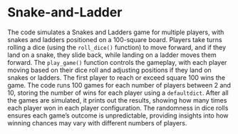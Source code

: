 # Snake-and-Ladder

The code simulates a Snakes and Ladders game for multiple players, with snakes and ladders positioned on a 100-square board. Players take turns rolling a dice (using the `roll_dice()` function) to move forward, and if they land on a snake, they slide back, while landing on a ladder moves them forward. The `play_game()` function controls the gameplay, with each player moving based on their dice roll and adjusting positions if they land on snakes or ladders. The first player to reach or exceed square 100 wins the game. The code runs 100 games for each number of players between 2 and 10, storing the number of wins for each player using a `defaultdict`. After all the games are simulated, it prints out the results, showing how many times each player won in each player configuration. The randomness in dice rolls ensures each game’s outcome is unpredictable, providing insights into how winning chances may vary with different numbers of players.
